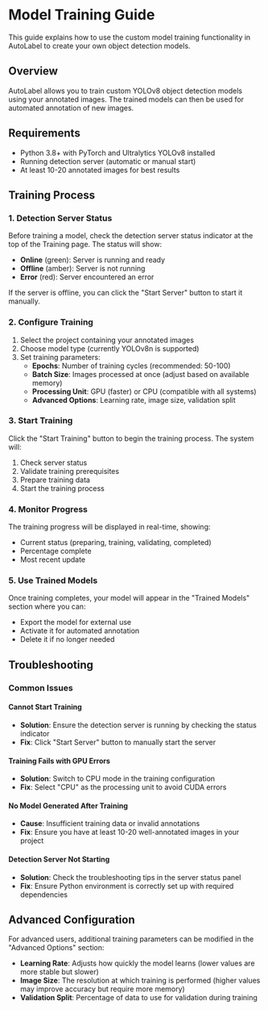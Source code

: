 <!-- filepath: c:\Users\adamd\Projects\autolabel\documentation\model_training_guide.md -->
# Model Training Guide

This guide explains how to use the custom model training functionality in AutoLabel to create your own object detection models.

## Overview

AutoLabel allows you to train custom YOLOv8 object detection models using your annotated images. The trained models can then be used for automated annotation of new images.

## Requirements

- Python 3.8+ with PyTorch and Ultralytics YOLOv8 installed
- Running detection server (automatic or manual start)
- At least 10-20 annotated images for best results

## Training Process

### 1. Detection Server Status

Before training a model, check the detection server status indicator at the top of the Training page. The status will show:

- **Online** (green): Server is running and ready
- **Offline** (amber): Server is not running
- **Error** (red): Server encountered an error

If the server is offline, you can click the "Start Server" button to start it manually.

### 2. Configure Training

1. Select the project containing your annotated images
2. Choose model type (currently YOLOv8n is supported)
3. Set training parameters:
   - **Epochs**: Number of training cycles (recommended: 50-100)
   - **Batch Size**: Images processed at once (adjust based on available memory)
   - **Processing Unit**: GPU (faster) or CPU (compatible with all systems)
   - **Advanced Options**: Learning rate, image size, validation split

### 3. Start Training

Click the "Start Training" button to begin the training process. The system will:

1. Check server status
2. Validate training prerequisites
3. Prepare training data
4. Start the training process

### 4. Monitor Progress

The training progress will be displayed in real-time, showing:
- Current status (preparing, training, validating, completed)
- Percentage complete
- Most recent update

### 5. Use Trained Models

Once training completes, your model will appear in the "Trained Models" section where you can:
- Export the model for external use
- Activate it for automated annotation
- Delete it if no longer needed

## Troubleshooting

### Common Issues

#### Cannot Start Training

- **Solution**: Ensure the detection server is running by checking the status indicator
- **Fix**: Click "Start Server" button to manually start the server

#### Training Fails with GPU Errors

- **Solution**: Switch to CPU mode in the training configuration
- **Fix**: Select "CPU" as the processing unit to avoid CUDA errors

#### No Model Generated After Training

- **Cause**: Insufficient training data or invalid annotations
- **Fix**: Ensure you have at least 10-20 well-annotated images in your project

#### Detection Server Not Starting

- **Solution**: Check the troubleshooting tips in the server status panel
- **Fix**: Ensure Python environment is correctly set up with required dependencies

## Advanced Configuration

For advanced users, additional training parameters can be modified in the "Advanced Options" section:

- **Learning Rate**: Adjusts how quickly the model learns (lower values are more stable but slower)
- **Image Size**: The resolution at which training is performed (higher values may improve accuracy but require more memory)
- **Validation Split**: Percentage of data to use for validation during training
